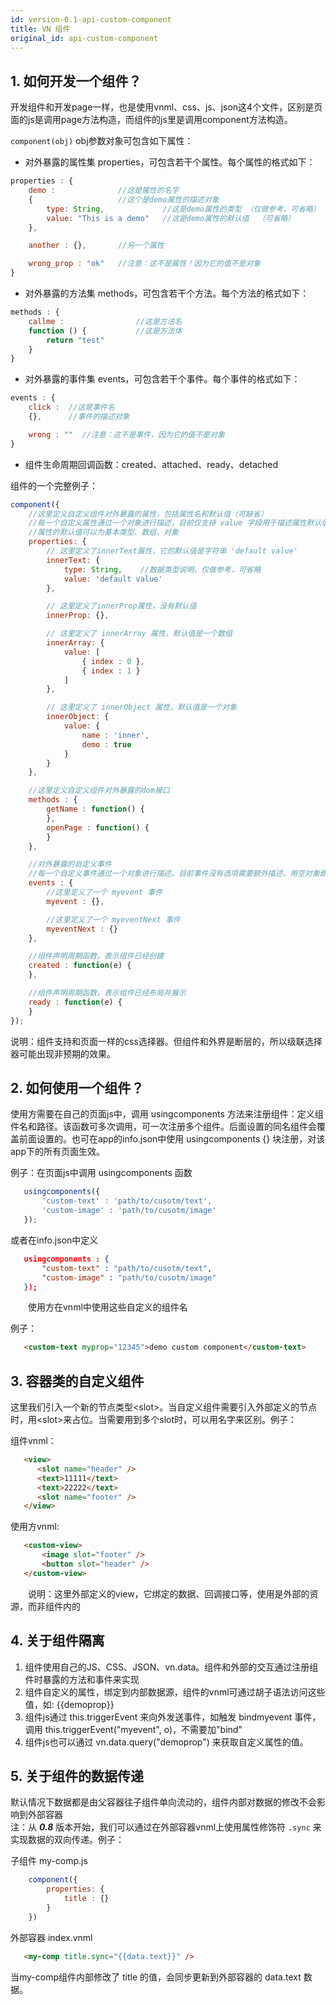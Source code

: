 ```yaml
---
id: version-0.1-api-custom-component
title: VN 组件
original_id: api-custom-component
---
```


## 1. 如何开发一个组件？

开发组件和开发page一样，也是使用vnml、css、js、json这4个文件，区别是页面的js是调用page方法构造，而组件的js里是调用component方法构造。

`component(obj)` obj参数对象可包含如下属性：

* 对外暴露的属性集 properties，可包含若干个属性。每个属性的格式如下：

```javascript
properties : {
	demo :				//这是属性的名字
	{					//这个是demo属性的描述对象
		type: String,			  //这是demo属性的类型 （仅做参考，可省略）
		value: "This is a demo"   //这是demo属性的默认值  （可省略）
	},

	another : {},		//另一个属性

	wrong_prop : "ok"   //注意：这不是属性！因为它的值不是对象
}
```

* 对外暴露的方法集 methods，可包含若干个方法。每个方法的格式如下：

```javascript
methods : {
	callme :				//这是方法名
	function () {			//这是方法体
		return "test"
	}
}
```

* 对外暴露的事件集 events，可包含若干个事件。每个事件的格式如下：

```javascript
events : {
	click :  //这是事件名
	{},		 //事件的描述对象

	wrong : ""  //注意：这不是事件，因为它的值不是对象
}
```

* 组件生命周期回调函数：created、attached、ready、detached

组件的一个完整例子：

```javascript
component({
    //这里定义自定义组件对外暴露的属性，包括属性名和默认值（可缺省）
    //每一个自定义属性通过一个对象进行描述，目前仅支持 value 字段用于描述属性默认值
    //属性的默认值可以为基本类型、数组、对象
    properties: {
        // 这里定义了innerText属性，它的默认值是字符串 'default value'
        innerText: {
            type: String,	 //数据类型说明，仅做参考，可省略
            value: 'default value'
        },

        // 这里定义了innerProp属性，没有默认值
		innerProp: {},

		// 这里定义了 innerArray 属性，默认值是一个数组
		innerArray: {
			value: [
				{ index : 0 },
				{ index : 1 }
			]
		},

		// 这里定义了 innerObject 属性，默认值是一个对象
		innerObject: {
			value: {
				name : 'inner',
				demo : true
			}
		}
    },

    //这里定义自定义组件对外暴露的dom接口
    methods : {
        getName : function() {
        },
        openPage : function() {
        }
    },

    //对外暴露的自定义事件
    //每一个自定义事件通过一个对象进行描述。目前事件没有选项需要额外描述，用空对象即可。
    events : {
		//这里定义了一个 myevent 事件
		myevent : {},

		//这里定义了一个 myeventNext 事件
		myeventNext : {}
    },

	//组件声明周期函数，表示组件已经创建
	created : function(e) {
	},

	//组件声明周期函数，表示组件已经布局并展示
	ready : function(e) {
	}
});
```

说明：组件支持和页面一样的css选择器。但组件和外界是断层的，所以级联选择器可能出现非预期的效果。

## 2. 如何使用一个组件？

使用方需要在自己的页面js中，调用 usingcomponents 方法来注册组件：定义组件名和路径。该函数可多次调用，可一次注册多个组件。后面设置的同名组件会覆盖前面设置的。也可在app的info.json中使用 usingcomponents {} 块注册，对该app下的所有页面生效。

   例子：在页面js中调用 usingcomponents 函数

```javascript
   usingcomponents({
       'custom-text' : 'path/to/cusotm/text',
       'custom-image' : 'path/to/cusotm/image'
   });
```

或者在info.json中定义

```json
   usingcomponents : {
       "custom-text" : "path/to/cusotm/text",
       "custom-image" : "path/to/cusotm/image"
   });
```

&emsp;&emsp;使用方在vnml中使用这些自定义的组件名

例子：

```html
   <custom-text myprop="12345">demo custom component</custom-text>
```

## 3. 容器类的自定义组件

这里我们引入一个新的节点类型&lt;slot&gt;。当自定义组件需要引入外部定义的节点时，用&lt;slot&gt;来占位。当需要用到多个slot时，可以用名字来区别。例子：

组件vnml：

```html
   <view>
      <slot name="header" />
      <text>11111</text>
      <text>22222</text>
      <slot name="footer" />
   </view>
```

使用方vnml:

```html
   <custom-view>
       <image slot="footer" />
       <button slot="header" />
   </custom-view>
```

&emsp;&emsp;说明：这里外部定义的view，它绑定的数据、回调接口等，使用是外部的资源，而非组件内的

## 4. 关于组件隔离

1. 组件使用自己的JS、CSS、JSON、vn.data。组件和外部的交互通过注册组件时暴露的方法和事件来实现
2. 组件自定义的属性，绑定到内部数据源，组件的vnml可通过胡子语法访问这些值，如: {{demoprop}}
3. 组件js通过 this.triggerEvent 来向外发送事件，如触发 bindmyevent 事件，调用 this.triggerEvent("myevent", o)，不需要加"bind"
4. 组件js也可以通过 vn.data.query("demoprop") 来获取自定义属性的值。

## 5. 关于组件的数据传递

默认情况下数据都是由父容器往子组件单向流动的，组件内部对数据的修改不会影响到外部容器<br />
注：从 ***0.8*** 版本开始，我们可以通过在外部容器vnml上使用属性修饰符 `.sync` 来实现数据的双向传递。例子：

子组件 my-comp.js

```javascript
	component({
		properties: {
			title : {}
		}
	})
```

外部容器 index.vnml

```html
   <my-comp title.sync="{{data.text}}" />
```

当my-comp组件内部修改了 title 的值，会同步更新到外部容器的 data.text 数据。
